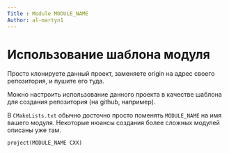 ```yaml
---
Title : Module MODULE_NAME
Author: al-martyn1
---
```


# Использование шаблона модуля

Просто клонируете данный проект, заменяете origin на адрес своего репозитория, и пушите его туда.

Можно настроить использование данного проекта в качестве шаблона для создания репозитория (на github, например).

В `CMakeLists.txt` обычно досточно просто поменять `MODULE_NAME` на имя вашего модуля.
Некоторые нюансы создания более сложных модулей описаны уже там.
                                                                
```
project(MODULE_NAME CXX)
```

